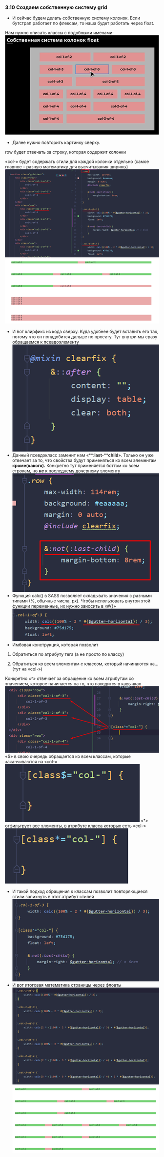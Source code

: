 ### **3.10 Создаем собственную систему grid**

- И сейчас будем делать собственную систему колонок. Если бутстрап работает по флексам, то наша будет работать через float.

Нам нужно описать классы с подобными именами:
![](../_png/Pasted%20image%2020220908090315.png)
- Далее нужно повторить картинку сверху.

row будет отвечать за строку, которая содержит колонки

«col-» будет содержать стили для каждой колонки отдельно (самое главное – разную математику для высчитывания ширины)
![](../_png/Pasted%20image%2020220908090324.png)![](../_png/Pasted%20image%2020220908090329.png)
- И вот клирфикс из кода сверху. Куда удобнее будет вставить его так, потому что он понадобится дальше по проекту. Тут внутри мы сразу обращаемся к псевдоэлементу
![](../_png/Pasted%20image%2020220908090336.png)
- Данный псевдокласс заменит нам «**:****last****-****child**». Только он уже отвечает за то, что свойства будут применяться ко всем элементам **кроме(какого).** Конкретно тут применяется боттом ко всем строкам, но **не** к последнему дочернему элементу
![](../_png/Pasted%20image%2020220908090340.png)
- Функция calc() в SASS позволяет складывать значения с разными типами (%, обычные числа, px). Чтобы использовать внутри этой функции переменные, их нужно заносить в «#{}»
![](../_png/Pasted%20image%2020220908090346.png)
- Имбовая конструкция, которая позволит

1) Обратиться по атрибуту тега (а не просто по классу)

2) Обратиться ко всем элементам с классом, который начинаются на… (тут на «col-»)

Конкретно «^» отвечает за обращение ко всем атрибутам со значением, которое начинается на то, что находится в кавычках
![](../_png/Pasted%20image%2020220908090354.png)
«$» в свою очередь обращается ко всем классам, которые заканчиваются на «col-»
![](../_png/Pasted%20image%2020220908090358.png)
«*» отфильтрует все элементы, в атрибуте класса которых есть «col-»
![](../_png/Pasted%20image%2020220908090408.png)
- И такой подход обращения к классам позволит повторяющиеся стили запихнуть в этот атрибут стилей
![](../_png/Pasted%20image%2020220908090422.png)
- И вот итоговая математика страницы через флоаты
![](../_png/Pasted%20image%2020220908090428.png)![](../_png/Pasted%20image%2020220908090442.png)